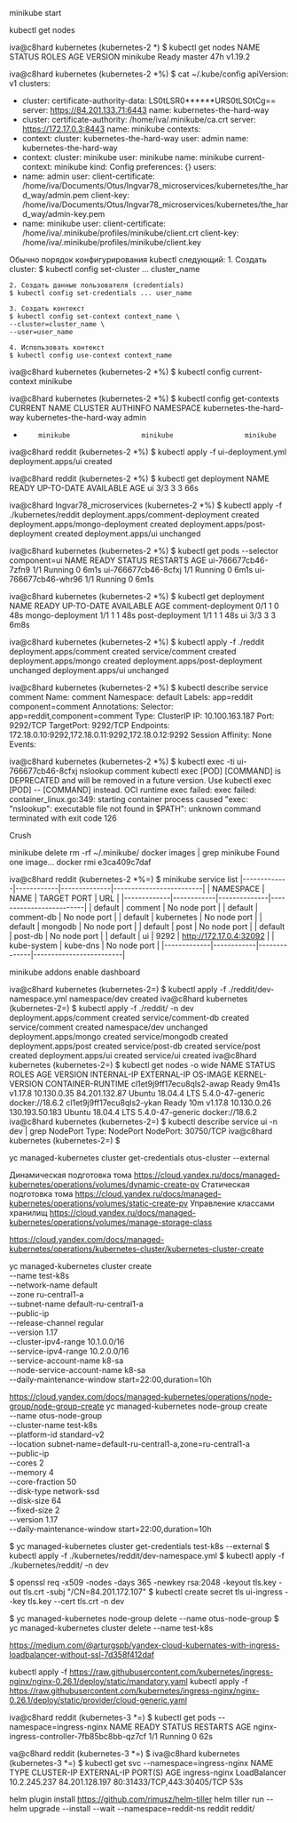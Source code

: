 minikube start

kubectl get nodes


iva@c8hard kubernetes (kubernetes-2 *) $ kubectl get nodes
NAME       STATUS   ROLES    AGE   VERSION
minikube   Ready    master   47h   v1.19.2

iva@c8hard kubernetes (kubernetes-2 *%) $ cat ~/.kube/config
apiVersion: v1
clusters:
- cluster:
    certificate-authority-data: LS0tLSR0******URS0tLS0tCg==
    server: https://84.201.133.71:6443
  name: kubernetes-the-hard-way
- cluster:
    certificate-authority: /home/iva/.minikube/ca.crt
    server: https://172.17.0.3:8443
  name: minikube
contexts:
- context:
    cluster: kubernetes-the-hard-way
    user: admin
  name: kubernetes-the-hard-way
- context:
    cluster: minikube
    user: minikube
  name: minikube
current-context: minikube
kind: Config
preferences: {}
users:
- name: admin
  user:
    client-certificate: /home/iva/Documents/Otus/Ingvar78_microservices/kubernetes/the_hard_way/admin.pem
    client-key: /home/iva/Documents/Otus/Ingvar78_microservices/kubernetes/the_hard_way/admin-key.pem
- name: minikube
  user:
    client-certificate: /home/iva/.minikube/profiles/minikube/client.crt
    client-key: /home/iva/.minikube/profiles/minikube/client.key


Обычно порядок конфигурирования kubectl следующий:
    1. Создать cluster:
    $ kubectl config set-cluster ... cluster_name

    2. Создать данные пользователя (credentials)
    $ kubectl config set-credentials ... user_name

    3. Создать контекст
    $ kubectl config set-context context_name \
    --cluster=cluster_name \
    --user=user_name

    4. Использовать контекст
    $ kubectl config use-context context_name

iva@c8hard kubernetes (kubernetes-2 *%) $ kubectl config current-context
minikube

iva@c8hard kubernetes (kubernetes-2 *%) $ kubectl config get-contexts
CURRENT   NAME                      CLUSTER                   AUTHINFO   NAMESPACE
          kubernetes-the-hard-way   kubernetes-the-hard-way   admin
*         minikube                  minikube                  minikube


iva@c8hard reddit (kubernetes-2 *%) $ kubectl apply -f ui-deployment.yml
deployment.apps/ui created

iva@c8hard reddit (kubernetes-2 *%) $ kubectl get deployment
NAME   READY   UP-TO-DATE   AVAILABLE   AGE
ui     3/3     3            3           66s


iva@c8hard Ingvar78_microservices (kubernetes-2 *%) $ kubectl apply -f ./kubernetes/reddit
deployment.apps/comment-deployment created
deployment.apps/mongo-deployment created
deployment.apps/post-deployment created
deployment.apps/ui unchanged

iva@c8hard kubernetes (kubernetes-2 *%) $ kubectl get pods --selector component=ui
NAME                  READY   STATUS    RESTARTS   AGE
ui-766677cb46-7zfn9   1/1     Running   0          6m1s
ui-766677cb46-8cfxj   1/1     Running   0          6m1s
ui-766677cb46-whr96   1/1     Running   0          6m1s

iva@c8hard kubernetes (kubernetes-2 *%) $ kubectl get deployment
NAME                 READY   UP-TO-DATE   AVAILABLE   AGE
comment-deployment   0/1     1            0           48s
mongo-deployment     1/1     1            1           48s
post-deployment      1/1     1            1           48s
ui                   3/3     3            3           6m8s

iva@c8hard kubernetes (kubernetes-2 *%) $ kubectl apply -f ./reddit
deployment.apps/comment created
service/comment created
deployment.apps/mongo created
deployment.apps/post-deployment unchanged
deployment.apps/ui unchanged

iva@c8hard kubernetes (kubernetes-2 *%) $ kubectl describe service comment
Name:              comment
Namespace:         default
Labels:            app=reddit
                   component=comment
Annotations:       <none>
Selector:          app=reddit,component=comment
Type:              ClusterIP
IP:                10.100.163.187
Port:              <unset>  9292/TCP
TargetPort:        9292/TCP
Endpoints:         172.18.0.10:9292,172.18.0.11:9292,172.18.0.12:9292
Session Affinity:  None
Events:            <none>

iva@c8hard kubernetes (kubernetes-2 *%) $ kubectl exec -ti ui-766677cb46-8cfxj nslookup comment
kubectl exec [POD] [COMMAND] is DEPRECATED and will be removed in a future version. Use kubectl exec [POD] -- [COMMAND] instead.
OCI runtime exec failed: exec failed: container_linux.go:349: starting container process caused "exec: \"nslookup\": executable file not found in $PATH": unknown
command terminated with exit code 126


Crush

minikube delete
rm -rf ~/.minikube/
docker images | grep minikube
Found one image...
docker rmi e3ca409c7daf


iva@c8hard reddit (kubernetes-2 *%=) $ minikube service list
|-------------|------------|--------------|-------------------------|
|  NAMESPACE  |    NAME    | TARGET PORT  |           URL           |
|-------------|------------|--------------|-------------------------|
| default     | comment    | No node port |
| default     | comment-db | No node port |
| default     | kubernetes | No node port |
| default     | mongodb    | No node port |
| default     | post       | No node port |
| default     | post-db    | No node port |
| default     | ui         |         9292 | http://172.17.0.4:32092 |
| kube-system | kube-dns   | No node port |
|-------------|------------|--------------|-------------------------|


minikube addons enable dashboard


iva@c8hard kubernetes (kubernetes-2=) $ kubectl apply -f ./reddit/dev-namespace.yml
namespace/dev created
iva@c8hard kubernetes (kubernetes-2=) $ kubectl apply -f ./reddit/ -n dev
deployment.apps/comment created
service/comment-db created
service/comment created
namespace/dev unchanged
deployment.apps/mongo created
service/mongodb created
deployment.apps/post created
service/post-db created
service/post created
deployment.apps/ui created
service/ui created
iva@c8hard kubernetes (kubernetes-2=) $ kubectl get nodes -o wide
NAME                        STATUS   ROLES    AGE     VERSION   INTERNAL-IP   EXTERNAL-IP      OS-IMAGE             KERNEL-VERSION     CONTAINER-RUNTIME
cl1et9j9ff17ecu8qls2-awap   Ready    <none>   9m41s   v1.17.8   10.130.0.35   84.201.132.87    Ubuntu 18.04.4 LTS   5.4.0-47-generic   docker://18.6.2
cl1et9j9ff17ecu8qls2-ykan   Ready    <none>   10m     v1.17.8   10.130.0.26   130.193.50.183   Ubuntu 18.04.4 LTS   5.4.0-47-generic   docker://18.6.2
iva@c8hard kubernetes (kubernetes-2=) $ kubectl describe service ui -n dev | grep NodePort
Type:                     NodePort
NodePort:                 <unset>  30750/TCP
iva@c8hard kubernetes (kubernetes-2=) $



yc managed-kubernetes cluster get-credentials otus-cluster --external

Динамическая подготовка тома
https://cloud.yandex.ru/docs/managed-kubernetes/operations/volumes/dynamic-create-pv
Статическая подготовка тома
https://cloud.yandex.ru/docs/managed-kubernetes/operations/volumes/static-create-pv
Управление классами хранилищ
https://cloud.yandex.ru/docs/managed-kubernetes/operations/volumes/manage-storage-class


https://cloud.yandex.com/docs/managed-kubernetes/operations/kubernetes-cluster/kubernetes-cluster-create

yc managed-kubernetes cluster create \
    --name test-k8s \
    --network-name default \
    --zone ru-central1-a \
    --subnet-name default-ru-central1-a \
    --public-ip \
    --release-channel regular \
    --version 1.17 \
    --cluster-ipv4-range 10.1.0.0/16 \
    --service-ipv4-range 10.2.0.0/16 \
    --service-account-name k8-sa \
    --node-service-account-name k8-sa \
    --daily-maintenance-window start=22:00,duration=10h


https://cloud.yandex.com/docs/managed-kubernetes/operations/node-group/node-group-create
yc managed-kubernetes node-group create \
 --name otus-node-group \
 --cluster-name test-k8s \
 --platform-id standard-v2 \
 --location subnet-name=default-ru-central1-a,zone=ru-central1-a \
 --public-ip \
 --cores 2 \
 --memory 4 \
 --core-fraction 50 \
 --disk-type network-ssd \
 --disk-size 64 \
 --fixed-size 2 \
 --version 1.17 \
 --daily-maintenance-window start=22:00,duration=10h


$ yc managed-kubernetes cluster get-credentials test-k8s --external
$ kubectl apply -f ./kubernetes/reddit/dev-namespace.yml
$ kubectl apply -f ./kubernetes/reddit/ -n dev

$ openssl req -x509 -nodes -days 365 -newkey rsa:2048 -keyout tls.key -out tls.crt -subj "/CN=84.201.172.107"
$ kubectl create secret tls ui-ingress --key tls.key --cert tls.crt -n dev


$ yc managed-kubernetes node-group delete  --name otus-node-group
$ yc managed-kubernetes cluster delete  --name test-k8s


https://medium.com/@arturgspb/yandex-cloud-kubernates-with-ingress-loadbalancer-without-ssl-7d358f412daf

kubectl apply -f https://raw.githubusercontent.com/kubernetes/ingress-nginx/nginx-0.26.1/deploy/static/mandatory.yaml
kubectl apply -f https://raw.githubusercontent.com/kubernetes/ingress-nginx/nginx-0.26.1/deploy/static/provider/cloud-generic.yaml

iva@c8hard reddit (kubernetes-3 *=) $ kubectl get pods --namespace=ingress-nginx
NAME                                        READY   STATUS    RESTARTS   AGE
nginx-ingress-controller-7fb85bc8bb-qz7cf   1/1     Running   0          62s

va@c8hard reddit (kubernetes-3 *=) $
iva@c8hard kubernetes (kubernetes-3 *=) $ kubectl get svc --namespace=ingress-nginx
NAME            TYPE           CLUSTER-IP     EXTERNAL-IP      PORT(S)                      AGE
ingress-nginx   LoadBalancer   10.2.245.237   84.201.128.197   80:31433/TCP,443:30405/TCP   53s

helm plugin install https://github.com/rimusz/helm-tiller
helm tiller run -- helm upgrade --install --wait --namespace=reddit-ns reddit reddit/
